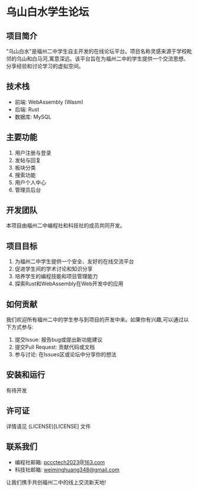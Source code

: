 # 乌山白水学生论坛

## 项目简介

"乌山白水"是福州二中学生自主开发的在线论坛平台。项目名称灵感来源于学校毗邻的乌山和白马河,寓意深远。该平台旨在为福州二中的学生提供一个交流思想、分享经验和讨论学习的虚拟空间。

## 技术栈

- 前端: WebAssembly (Wasm)
- 后端: Rust
- 数据库: MySQL

## 主要功能

1. 用户注册与登录
2. 发帖与回复
3. 板块分类
4. 搜索功能
5. 用户个人中心
6. 管理员后台

## 开发团队

本项目由福州二中编程社和科技社的成员共同开发。

## 项目目标

1. 为福州二中学生提供一个安全、友好的在线交流平台
2. 促进学生间的学术讨论和知识分享
3. 培养学生的编程技能和项目管理能力
4. 探索Rust和WebAssembly在Web开发中的应用

## 如何贡献

我们欢迎所有福州二中的学生参与到项目的开发中来。如果你有兴趣,可以通过以下方式参与:

1. 提交Issue: 报告bug或提出新功能建议
2. 提交Pull Request: 贡献代码或文档
3. 参与讨论: 在Issues区或论坛中分享你的想法

## 安装和运行

有待开发

## 许可证

详情请见 (LICENSE)[LICENSE] 文件

## 联系我们

- 编程社邮箱: pccctech2023@163.com
- 科技社邮箱: weiminghuang348@gmail.com

让我们携手共创福州二中的线上交流新天地!
